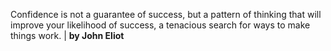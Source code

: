 Confidence is not a guarantee of success, but a pattern of thinking that will improve your likelihood of success, a tenacious search for ways to make things work. | **by John Eliot**